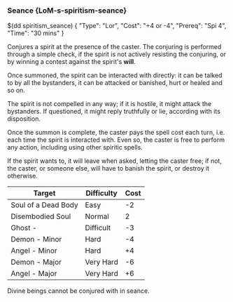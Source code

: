 ### Seance {LoM-s-spiritism-seance}

$(dd spiritism_seance) { 
"Type": "Lor",
"Cost": "+4 or -4",
"Prereq": "Spi 4",
"Time": "30 mins"
}

Conjures a spirit at the presence of the caster. The conjuring is performed
through a simple check, if the spirit is not actively resisting the conjuring,
or by winning a contest against the spirit's **will**.


 Once summoned, the spirit can be
interacted with directly: it can be talked to by all the bystanders, it can
be attacked or banished, hurt or healed and so on. 

The spirit is not compelled in any way; if it is hostile, it might attack the
bystanders. If questioned, it might reply truthfully or lie, according with its
disposition.

Once the summon is complete, the caster pays the spell cost each turn, i.e.
each time the spirit is interacted with. Even so, the caster is free to perform
any action, including using other spiritic spells. 

If the spirit wants to, it will leave when
asked, letting the caster free; if not, the caster, or someone else, will have
to banish the spirit, or destroy it otherwise. 


| Target | Difficulty | Cost |
|--------|------------|------|
| Soul of a Dead Body | Easy | -2 |
| Disembodied Soul | Normal | 2
| Ghost - | Difficult | -3 |
| Demon - Minor | Hard | -4 |
| Angel - Minor | Hard | +4 |
| Demon - Major | Very Hard | -6 |
| Angel - Major | Very Hard | +6 |


Divine beings cannot be conjured with in seance.

